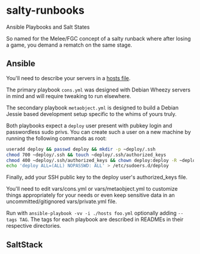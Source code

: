 salty-runbooks
==============

Ansible Playbooks and Salt States

So named for the Melee/FGC concept of a salty runback where after
losing a game, you demand a rematch on the same stage.

## Ansible

You'll need to describe your servers in a [hosts file][inventory].

[inventory]: http://docs.ansible.com/intro_inventory.html

The primary playbook `cons.yml` was designed with Debian Wheezy
servers in mind and will require tweaking to run elsewhere.

The secondary playbook `metaobject.yml` is designed to build a Debian Jessie
based development setup specific to the whims of yours truly.

Both playbooks expect a `deploy` user present with pubkey login and
passwordless sudo privs. You can create such a user on a new machine
by running the following commands as root:

```bash
useradd deploy && passwd deploy && mkdir -p ~deploy/.ssh
chmod 700 ~deploy/.ssh && touch ~deploy/.ssh/authorized_keys
chmod 400 ~deploy/.ssh/authorized_keys && chown deploy:deploy -R ~deploy
echo 'deploy ALL=(ALL) NOPASSWD: ALL' > /etc/sudoers.d/deploy
```

Finally, add your SSH public key to the deploy user's authorized_keys file.

You'll need to edit vars/cons.yml or vars/metaobject.yml to
customize things appropriately for your needs or even keep sensitive
data in an uncommitted/gitignored vars/private.yml file.

Run with `ansible-playbook -vv -i ./hosts foo.yml` optionally adding
`--tags TAG`. The tags for each playbook are described in READMEs in
their respective directories.

## SaltStack
